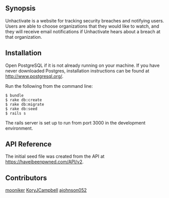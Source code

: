 ## Synopsis

Unhactivate is a website for tracking security breaches and notifying users. Users are able to choose organizations that they would like to watch, and they will receive email notifications if Unhactivate hears about a breach at that organization.

## Installation

Open PostgreSQL if it is not already running on your machine. If you have never downloaded Postgres, installation instructions can be found at http://www.postgresql.org/.

Run the following from the command line:

```
$ bundle
$ rake db:create
$ rake db:migrate
$ rake db:seed
$ rails s
```

The rails server is set up to run from port 3000 in the development environment.

## API Reference

The initial seed file was created from the API at https://haveibeenpwned.com/API/v2.

## Contributors

[mooniker](https://github.com/mooniker)
[KoryJCampbell](https://github.com/KoryJCampbell)
[ajohnson052](https://github.com/ajohnson052)
